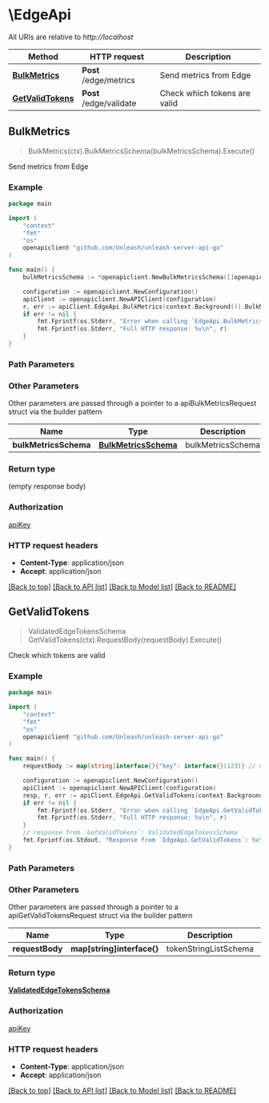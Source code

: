# \EdgeApi

All URIs are relative to *http://localhost*

Method | HTTP request | Description
------------- | ------------- | -------------
[**BulkMetrics**](EdgeApi.md#BulkMetrics) | **Post** /edge/metrics | Send metrics from Edge
[**GetValidTokens**](EdgeApi.md#GetValidTokens) | **Post** /edge/validate | Check which tokens are valid



## BulkMetrics

> BulkMetrics(ctx).BulkMetricsSchema(bulkMetricsSchema).Execute()

Send metrics from Edge



### Example

```go
package main

import (
    "context"
    "fmt"
    "os"
    openapiclient "github.com/Unleash/unleash-server-api-go"
)

func main() {
    bulkMetricsSchema := *openapiclient.NewBulkMetricsSchema([]openapiclient.BulkRegistrationSchema{*openapiclient.NewBulkRegistrationSchema("Ingress load balancer", "development", "application-name-dacb1234")}, []openapiclient.ClientMetricsEnvSchema{*openapiclient.NewClientMetricsEnvSchema("my.special.feature", "accounting", "development")}) // BulkMetricsSchema | bulkMetricsSchema

    configuration := openapiclient.NewConfiguration()
    apiClient := openapiclient.NewAPIClient(configuration)
    r, err := apiClient.EdgeApi.BulkMetrics(context.Background()).BulkMetricsSchema(bulkMetricsSchema).Execute()
    if err != nil {
        fmt.Fprintf(os.Stderr, "Error when calling `EdgeApi.BulkMetrics``: %v\n", err)
        fmt.Fprintf(os.Stderr, "Full HTTP response: %v\n", r)
    }
}
```

### Path Parameters



### Other Parameters

Other parameters are passed through a pointer to a apiBulkMetricsRequest struct via the builder pattern


Name | Type | Description  | Notes
------------- | ------------- | ------------- | -------------
 **bulkMetricsSchema** | [**BulkMetricsSchema**](BulkMetricsSchema.md) | bulkMetricsSchema | 

### Return type

 (empty response body)

### Authorization

[apiKey](../README.md#apiKey)

### HTTP request headers

- **Content-Type**: application/json
- **Accept**: application/json

[[Back to top]](#) [[Back to API list]](../README.md#documentation-for-api-endpoints)
[[Back to Model list]](../README.md#documentation-for-models)
[[Back to README]](../README.md)


## GetValidTokens

> ValidatedEdgeTokensSchema GetValidTokens(ctx).RequestBody(requestBody).Execute()

Check which tokens are valid



### Example

```go
package main

import (
    "context"
    "fmt"
    "os"
    openapiclient "github.com/Unleash/unleash-server-api-go"
)

func main() {
    requestBody := map[string]interface{}{"key": interface{}(123)} // map[string]interface{} | tokenStringListSchema

    configuration := openapiclient.NewConfiguration()
    apiClient := openapiclient.NewAPIClient(configuration)
    resp, r, err := apiClient.EdgeApi.GetValidTokens(context.Background()).RequestBody(requestBody).Execute()
    if err != nil {
        fmt.Fprintf(os.Stderr, "Error when calling `EdgeApi.GetValidTokens``: %v\n", err)
        fmt.Fprintf(os.Stderr, "Full HTTP response: %v\n", r)
    }
    // response from `GetValidTokens`: ValidatedEdgeTokensSchema
    fmt.Fprintf(os.Stdout, "Response from `EdgeApi.GetValidTokens`: %v\n", resp)
}
```

### Path Parameters



### Other Parameters

Other parameters are passed through a pointer to a apiGetValidTokensRequest struct via the builder pattern


Name | Type | Description  | Notes
------------- | ------------- | ------------- | -------------
 **requestBody** | **map[string]interface{}** | tokenStringListSchema | 

### Return type

[**ValidatedEdgeTokensSchema**](ValidatedEdgeTokensSchema.md)

### Authorization

[apiKey](../README.md#apiKey)

### HTTP request headers

- **Content-Type**: application/json
- **Accept**: application/json

[[Back to top]](#) [[Back to API list]](../README.md#documentation-for-api-endpoints)
[[Back to Model list]](../README.md#documentation-for-models)
[[Back to README]](../README.md)

